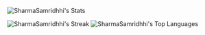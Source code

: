 <!--
**SharmaSamridhhi/SharmaSamridhhi** is a ✨ _special_ ✨ repository because its `README.md` (this file) appears on your GitHub profile.

Here are some ideas to get you started:

- 🔭 I’m currently working on ...
- 🌱 I’m currently learning ...
- 👯 I’m looking to collaborate on ...
- 🤔 I’m looking for help with ...
- 💬 Ask me about ...
- 📫 How to reach me: ...
- 😄 Pronouns: ...
- ⚡ Fun fact: ...
-->
![SharmaSamridhhi's Stats](https://github-readme-stats.vercel.app/api?username=SharmaSamridhhi&theme=tokyonight&show_icons=true&hide_border=true&count_private=true)

![SharmaSamridhhi's Streak](https://github-readme-streak-stats.herokuapp.com/?user=SharmaSamridhhi)
![SharmaSamridhhi's Top Languages](https://github-readme-stats.vercel.app/api/top-langs/?username=SharmaSamridhhi&theme=tokyonight&show_icons=true&hide_border=true&layout=compact)
